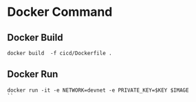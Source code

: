 # Docker Command

## Docker Build
```
docker build  -f cicd/Dockerfile .
```
## Docker Run
```
docker run -it -e NETWORK=devnet -e PRIVATE_KEY=$KEY $IMAGE
``